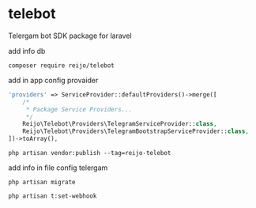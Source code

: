 # telebot
Telergam bot SDK package for laravel

add info db 
```
composer require reijo/telebot
```
add in app config provaider 

```php
'providers' => ServiceProvider::defaultProviders()->merge([
    /*
     * Package Service Providers...
     */
    Reijo\Telebot\Providers\TelegramServiceProvider::class,
    Reijo\Telebot\Providers\TelegramBootstrapServiceProvider::class,
])->toArray(),
```
    
```
php artisan vendor:publish --tag=reijo-telebot
```
add info in file config telergam
```
php artisan migrate
```
```
php artisan t:set-webhook
```
